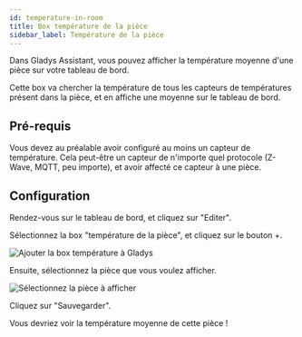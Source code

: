 ```yaml
---
id: temperature-in-room
title: Box température de la pièce
sidebar_label: Température de la pièce
---
```


Dans Gladys Assistant, vous pouvez afficher la température moyenne d'une pièce sur votre tableau de bord.

Cette box va chercher la température de tous les capteurs de températures présent dans la pièce, et en affiche une moyenne sur le tableau de bord.

## Pré-requis

Vous devez au préalable avoir configuré au moins un capteur de température. Cela peut-être un capteur de n'importe quel protocole (Z-Wave, MQTT, peu importe), et avoir affecté ce capteur à une pièce.

## Configuration

Rendez-vous sur le tableau de bord, et cliquez sur "Editer".

Sélectionnez la box "température de la pièce", et cliquez sur le bouton +.

![Ajouter la box température à Gladys](/fr/img/docs/dashboard/temperature-in-room/select-box.png)

Ensuite, sélectionnez la pièce que vous voulez afficher.

![Sélectionnez la pièce à afficher](/fr/img/docs/dashboard/temperature-in-room/select-room.png)

Cliquez sur "Sauvegarder".

Vous devriez voir la température moyenne de cette pièce !
